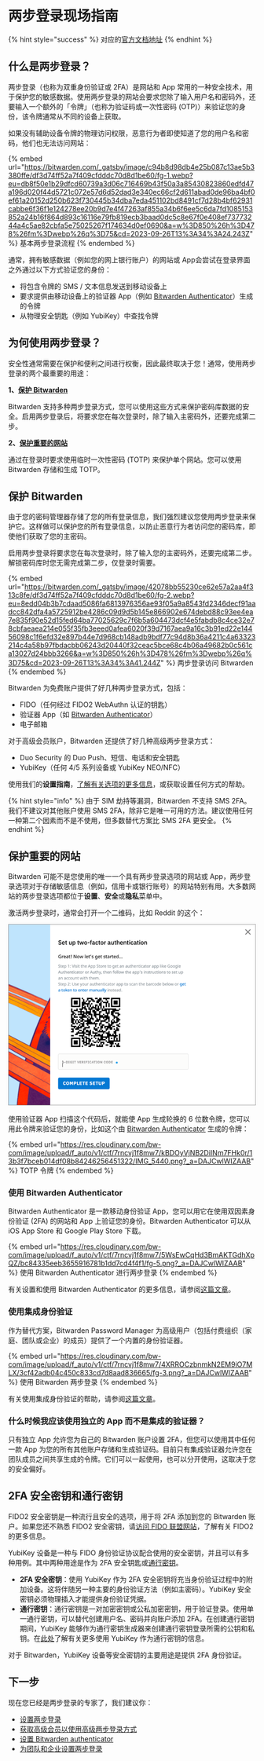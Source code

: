 # 两步登录现场指南

{% hint style="success" %}
对应的[官方文档地址](https://bitwarden.com/help/article/bitwarden-field-guide-two-step-login/)
{% endhint %}

## 什么是两步登录？ <a href="#what-is-two-step-login" id="what-is-two-step-login"></a>

两步登录（也称为双重身份验证或 2FA）是网站和 App 常用的一种安全技术，用于保护您的敏感数据。使用两步登录的网站会要求您除了输入用户名和密码外，还要输入一个额外的「令牌」（也称为验证码或一次性密码 (OTP)）来验证您的身份，该令牌通常从不同的设备上获取。

如果没有辅助设备令牌的物理访问权限，恶意行为者即使知道了您的用户名和密码，他们也无法访问网站：

{% embed url="https://bitwarden.com/_gatsby/image/c94b8d98db4e25b087c13ae5b3380ffe/df3d74ff52a7f409cfdddc70d8d1be60/fg-1.webp?eu=db8f50e1b29dfcd60739a3d06c716469b43f50a3a85430823860edfd47a196d020f44d5721c072e57d6d52dad3e340ec66cf2d611abad0de96ba4bf0ef61a20152d250b623f730445b34dba7eda451102bd8491cf7d28b4bf62931cabbe6f36f1e124278ee20b9d7e4f47263af855a34b6f6ee5c6da7fd1085153852a24b16f864d893c16116e79fb819ecb3baad0dc5c8e67f0e408ef73773244a4c5ae82cbfa5e75025267f174634d0ef0690&a=w%3D850%26h%3D478%26fm%3Dwebp%26q%3D75&cd=2023-09-26T13%3A34%3A24.243Z" %}
基本两步登录流程
{% endembed %}

通常，拥有敏感数据（例如您的网上银行账户）的网站或 App会尝试在登录界面之外通过以下方式验证您的身份：

* 将包含令牌的 SMS / 文本信息发送到移动设备上
* 要求提供由移动设备上的验证器 App（例如 [Bitwarden Authenticator](../bitwarden-authenticator/bitwarden-authenticator.md)）生成的令牌
* 从物理安全钥匙（例如 YubiKey）中查找令牌

## 为何使用两步登录？ <a href="#how-should-i-use-two-step-login" id="how-should-i-use-two-step-login"></a>

安全性通常需要在保护和便利之间进行权衡，因此最终取决于您！通常，使用两步登录的两个最重要的用途：

**1、**[**保护 Bitwarden** ](field-guide-for-two-step-login.md#securing-bitwarden)

Bitwarden 支持多种两步登录方式，您可以使用这些方式来保护密码库数据的安全。启用两步登录后，将要求您在每次登录时，除了输入主密码外，还要完成第二步。

**2、**[**保护重要的网站**](field-guide-for-two-step-login.md#securing-important-websites)

通过在登录时要求使用临时一次性密码 (TOTP) 来保护单个网站。您可以使用 Bitwarden 存储和生成 TOTP。

## 保护 Bitwarden <a href="#securing-bitwarden" id="securing-bitwarden"></a>

由于您的密码管理器存储了您的所有登录信息，我们强烈建议您使用两步登录来保护它。这样做可以保护您的所有登录信息，以防止恶意行为者访问您的密码库，即使他们获取了您的主密码。

启用两步登录将要求您在每次登录时，除了输入您的主密码外，还要完成第二步。解锁密码库时您无需完成第二步，仅登录时需要。

{% embed url="https://bitwarden.com/_gatsby/image/42078bb55230ce62e57a2aa4f313c8fe/df3d74ff52a7f409cfdddc70d8d1be60/fg-2.webp?eu=8edd04b3b7cdaad5086fa6813976356ae93f05a9a8543fd2346decf91aadcc842dfa4a5725912be4286c09d9d5b145e866902e674debd88c93ee4ea7e835f90e52d15fed64ba77025629c7f6b5a604473dcf4e5fabdb8c4ce32e78cbfaeaea214e055f35fb3eeed0afea6020f39d7167aea9a16c3b91ed22e14456098c1f6efd32e897b44e7d968cb148adb9bdf77c94d8b36a4211c4a63323214c4a58b97fbdacbb06243d20440f32ceac5bce68c4b06a49682b0c561ca13027d24bbb3266&a=w%3D850%26h%3D478%26fm%3Dwebp%26q%3D75&cd=2023-09-26T13%3A34%3A41.244Z" %}
两步登录访问 Bitwarden
{% endembed %}

Bitwarden 为免费账户提供了好几种两步登录方式，包括：

* FIDO（任何经过 FIDO2 WebAuthn 认证的钥匙）
* 验证器 App（如 [Bitwarden Authenticator](../bitwarden-authenticator/bitwarden-authenticator.md)）
* 电子邮箱

对于高级会员账户，Bitwarden 还提供了好几种高级两步登录方式：

* Duo Security 的 Duo Push、短信、电话和安全钥匙
* YubiKey（任何 4/5 系列设备或 YubiKey NEO/NFC）

使用我们的**设置指南**，[了解有关选项的更多信息](two-step-login-methods.md)，或获取设置任何方式的帮助。

{% hint style="info" %}
由于 SIM 劫持等漏洞，Bitwarden 不支持 SMS 2FA。我们不建议对其他账户使用 SMS 2FA，除非它是唯一可用的方法。建议使用任何一种第二个因素而不是不使用，但多数替代方案比 SMS 2FA 更安全。
{% endhint %}

## 保护重要的网站 <a href="#securing-important-websites" id="securing-important-websites"></a>

Bitwarden 可能不是您使用的唯一一个具有两步登录选项的网站或 App，两步登录选项对于存储敏感信息（例如，信用卡或银行账号）的网站特别有用。大多数网站的两步登录选项都位于**设置**、**安全**或**隐私**菜单中。

激活两步登录时，通常会打开一个二维码，比如 Reddit 的这个：

![2FA 二维码](../.gitbook/assets/reddit-2fa-setup.png)

使用验证器 App 扫描这个代码后，就能使 App 生成轮换的 6 位数令牌，您可以用此令牌来验证您的身份，比如这个由 [Bitwarden Authenticator](../bitwarden-authenticator/bitwarden-authenticator.md) 生成的令牌：

{% embed url="https://res.cloudinary.com/bw-com/image/upload/f_auto/v1/ctf/7rncvj1f8mw7/kBDOyVjNB2DiINm7FHk0r/13b3f7bceb014df08b84246256451322/IMG_5440.png?_a=DAJCwlWIZAAB" %}
TOTP 令牌
{% endembed %}

### 使用 Bitwarden Authenticator <a href="#use-bitwarden-authenticator" id="use-bitwarden-authenticator"></a>

Bitwarden Authenticator 是一款移动身份验证 App，您可以用它在使用双因素身份验证 (2FA) 的网站和 App 上验证您的身份。Bitwarden Authenticator 可以从 iOS App Store 和 Google Play Store 下载。

{% embed url="https://res.cloudinary.com/bw-com/image/upload/f_auto/v1/ctf/7rncvj1f8mw7/5WsEwCqHd3BmAKTGdhXpQZ/bc84335eeb3655916781b1dd7cd4f4f1/fg-5.png?_a=DAJCwlWIZAAB" %}
使用 Bitwarden Authenticator 进行两步登录
{% endembed %}

有关设置和使用 Bitwarden Authenticator 的更多信息，请参阅[这篇文章](../bitwarden-authenticator/bitwarden-authenticator.md)。

### 使用集成身份验证 <a href="#use-integrated-authentication" id="use-integrated-authentication"></a>

作为替代方案，Bitwarden Password Manager 为高级用户（包括付费组织（家庭、团队或企业）的成员）提供了一个内置的身份验证器。

{% embed url="https://res.cloudinary.com/bw-com/image/upload/f_auto/v1/ctf/7rncvj1f8mw7/4XRROCzbnmkN2EM9iO7MLX/3cf42adb04c450c833cd7d8aad836665/fg-3.png?_a=DAJCwlWIZAAB" %}
使用 Bitwarden 两步登录
{% endembed %}

有关使用集成身份验证的帮助，请参阅[这篇文章](../your-vault/totp.md)。

### 什么时候我应该使用独立的 App 而不是集成的验证器？

只有独立 App 允许您为自己的 Bitwarden 账户设置 2FA，但您可以使用其中任何一款 App 为您的所有其他账户存储和生成验证码。目前只有集成验证器允许您在团队成员之间共享生成的令牌。它们可以一起使用，也可以分开使用，这取决于您的安全偏好。

## 2FA 安全密钥和通行密钥 <a href="#id-2fa-security-keys-and-passkeys" id="id-2fa-security-keys-and-passkeys"></a>

FIDO2 安全密钥是一种流行且安全的选项，用于将 2FA 添加到您的 Bitwarden 账户。如果您还不熟悉 FIDO2 安全密钥，请[访问 FIDO 联盟网站](https://fidoalliance.org/fido2/)，了解有关 FIDO2 的更多信息。

YubiKey 设备是一种与 FIDO 身份验证协议配合使用的安全密钥，并且可以有多种用例。其中两种用途是作为 2FA 安全钥匙或[通行密钥](https://bitwarden.com/blog/what-are-passkeys-and-passkey-login/)。

* **2FA 安全密钥**：使用 YubiKey 作为 2FA 安全密钥将充当身份验证过程中的附加设备。这将伴随另一种主要的身份验证方法（例如主密码）。YubiKey 安全密钥必须物理插入才能提供身份验证凭据。
* **通行密钥**：通行密钥是一对加密密钥或公私加密密钥，用于验证登录。使用单一通行密钥，可以替代创建用户名、密码并向账户添加 2FA。在创建通行密钥期间，YubiKey 能够作为通行密钥生成器来创建通行密钥登录所需的公钥和私钥。在[此处](https://www.yubico.com/resources/glossary/what-is-a-passkey/)了解有关更多使用 YubiKey 作为通行密钥的信息。

对于 Bitwarden，YubiKey 设备等安全密钥的主要用途是提供 2FA 身份验证。

## 下一步 <a href="#next-steps" id="next-steps"></a>

现在您已经是两步登录的专家了，我们建议你：

* [设置两步登录](two-step-login-methods.md)
* [获取高级会员以使用高级两步登录方式](https://vault.bitwarden.com/#/?premium=purchase)
* [设置 Bitwarden authenticator](../your-vault/totp.md)
* [为团队和企业设置两步登录](two-step-login-methods.md#two-step-login-for-teams-and-enterprise)
